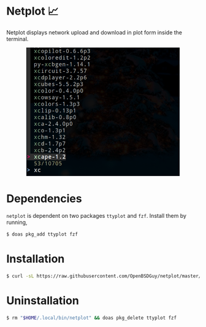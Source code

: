 # Netplot 📈

Netplot displays network upload and download in plot form inside the terminal.

<p align="center">
  <img width="400" height="335" src="https://github.com/OpenBSDGuy/pkg_search/raw/master/assets/screenshot.png">
</p>

# Dependencies

`netplot` is dependent on two packages `ttyplot` and `fzf`. Install them by running,

```bash
$ doas pkg_add ttyplot fzf
```

# Installation

```bash
$ curl -sL https://raw.githubusercontent.com/OpenBSDGuy/netplot/master/netplot > "$HOME/.local/bin/netplot" && chmod a+x "$HOME/.local/bin/netplot" 
```

# Uninstallation

```bash
$ rm "$HOME/.local/bin/netplot" && doas pkg_delete ttyplot fzf
```
